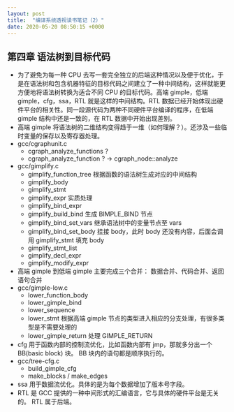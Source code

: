 ```yaml
---
layout: post
title:  "编译系统透视读书笔记（2）"
date: 2020-05-20 08:50:15 +0000   
---
```


第四章 语法树到目标代码
------

* 为了避免为每一种 CPU 去写一套完全独立的后端这种情况以及便于优化，于是在语法树和包含机器特征的目标代码之间建立了一种中间结构，这样就能更方便地将语法树转换为适合不同 CPU 的目标代码。高端 gimple，低端 gimple，cfg，ssa，RTL 就是这样的中间结构。RTL 数据已经开始体现出硬件平台的相关性。同一段源代码为两种不同硬件平台编译的程序，在低端 gimple 结构中还是一致的，在 RTL 数据中开始出现差别。
* 高端 gimple 将语法树的二维结构变得趋于一维（如何理解？）。还涉及一些临时变量的保存以及寄存器处理。
* gcc/cgraphunit.c
    - cgraph_analyze_functions ?
	- cgraph_analyze_function ?		-> cgraph_node::analyze
* gcc/gimplify.c
    - gimplify_function_tree 	根据函数的语法树生成对应的中间结构
	- gimplify_body
	- gimplify_stmt
	- gimplify_expr 			实质处理
	- gimplify_bind_expr
	- gimplify_build_bind		生成 BIMPLE_BIND 节点
	- gimplify_bind_set_vars	继承语法树中的变量节点至 vars
	- gimplify_bind_set_body	挂接 body，此时 body 还没有内容，后面会调用 gimplify_stmt 填充 body
	- gimplify_stmt_list
	- gimplify_decl_expr
	- gimplify_modify_expr
* 高端 gimple 到低端 gimple 主要完成三个合并： 数据合并、代码合并、返回语句合并
* gcc/gimple-low.c
    - lower_function_body
	- lower_gimple_bind
	- lower_sequence
	- lower_stmt 				根据高端 gimple 节点的类型进入相应的分支处理，有很多类型是不需要处理的
	- lower_gimple_return		处理 GIMPLE_RETURN
* cfg 用于函数内部的控制流优化，比如函数内部有 jmp，那就多分出一个 BB(basic block) 块。 BB 块内的语句都是顺序执行的。
* gcc/tree-cfg.c
    - build_gimple_cfg
	- make_blocks / make_edges
* ssa 用于数据流优化。具体的是为每个数据增加了版本号字段。
* RTL 是 GCC 提供的一种中间形式的汇编语言，它与具体的硬件平台是无关的。 RTL 属于后端。